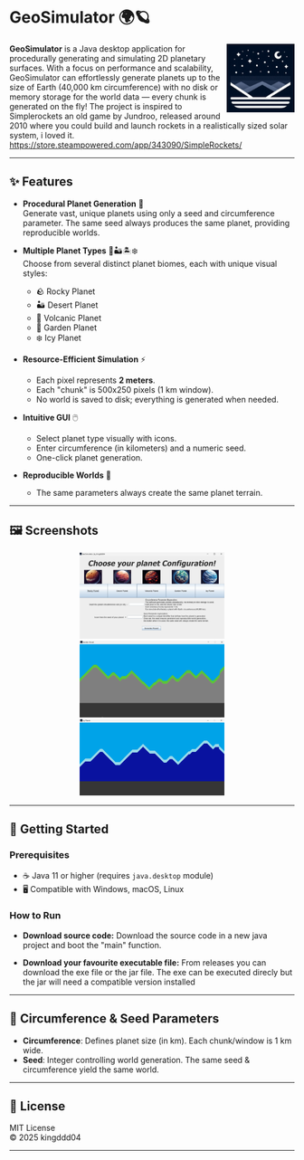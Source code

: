 # GeoSimulator 🌍🪐

<img src="src/sprites/GeoSimulatorIcon.png" alt="GeoSimulator Icon" align="right" width="120"/>

**GeoSimulator** is a Java desktop application for procedurally generating and simulating 2D planetary surfaces. With a focus on performance and scalability, GeoSimulator can effortlessly generate planets up to the size of Earth (40,000 km circumference) with no disk or memory storage for the world data — every chunk is generated on the fly!
The project is inspired to Simplerockets an old game by Jundroo, released around 2010 where you could build and launch rockets in a realistically sized solar system, i loved it. https://store.steampowered.com/app/343090/SimpleRockets/

---

## ✨ Features

- **Procedural Planet Generation** 🚀  
  Generate vast, unique planets using only a seed and circumference parameter. The same seed always produces the same planet, providing reproducible worlds.

- **Multiple Planet Types** 🌋🏜️🏝️❄️  
  Choose from several distinct planet biomes, each with unique visual styles:
  - 🪨 Rocky Planet
  - 🏜️ Desert Planet
  - 🌋 Volcanic Planet
  - 🌳 Garden Planet
  - ❄️ Icy Planet

- **Resource-Efficient Simulation** ⚡  
  - Each pixel represents **2 meters**.
  - Each "chunk" is 500x250 pixels (1 km window).
  - No world is saved to disk; everything is generated when needed.

- **Intuitive GUI** 🖱️  
  - Select planet type visually with icons.
  - Enter circumference (in kilometers) and a numeric seed.
  - One-click planet generation.

- **Reproducible Worlds** 🔁  
  - The same parameters always create the same planet terrain.

---

## 🖼️ Screenshots

<p align="center">
  <img src="src/sprites/screen1.png" alt="Rocky Planet" width="256"/>
  <img src="src/sprites/screen2.png" alt="Desert Planet" width="256"/>
  <img src="src/sprites/screen3.png" alt="Volcanic Planet" width="256"/>
</p>

---

## 🚀 Getting Started

### Prerequisites

- ☕ Java 11 or higher (requires `java.desktop` module)
- 🖥️ Compatible with Windows, macOS, Linux

### How to Run

- **Download source code:**
  Download the source code in a new java project and boot the "main" function.

- **Download your favourite executable file:**
  From releases you can download the exe file or the jar file.
  The exe can be executed direcly but the jar will need a compatible version installed
  

---

## 📏 Circumference & Seed Parameters

- **Circumference**: Defines planet size (in km). Each chunk/window is 1 km wide.
- **Seed**: Integer controlling world generation. The same seed & circumference yield the same world.

---

## 📄 License

MIT License  
© 2025 kingddd04

---
